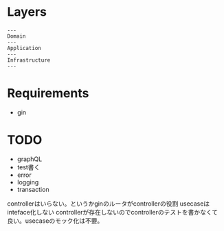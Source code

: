 # Layers

```
---
Domain
---
Application
---
Infrastructure
---
```

# Requirements

- gin

# TODO
- graphQL
- test書く
- error
- logging
- transaction

controllerはいらない。というかginのルータがcontrollerの役割
usecaseはinteface化しない
controllerが存在しないのでcontrollerのテストを書かなくて良い。usecaseのモック化は不要。
